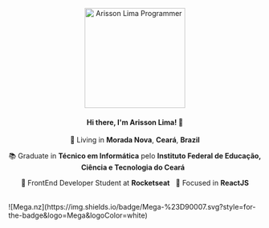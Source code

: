 <p align="center">
  <img src="https://conradoad.com/arisson/github/programmer.png" width="200"
  alt="Arisson Lima Programmer" />
</p>

<h4 align="center">
  Hi there, I'm Arisson Lima! 👋
</h4>
<p align="center">
  📌 Living in <b>Morada Nova</b>, <b>Ceará</b>, <b>Brazil</b>
</p>
<p align="center">
  📚 Graduate in <b>Técnico em Informática</b> pelo <b>Instituto Federal de Educação, Ciência e Tecnologia do Ceará</b> &nbsp;
</p>
<p align="center">
  🚀 FrontEnd Developer Student at <b>Rocketseat</b> &nbsp; 🎯 Focused in <b>ReactJS</b>
</p>
<br>
<div class="center">
  ![Mega.nz](https://img.shields.io/badge/Mega-%23D90007.svg?style=for-the-badge&logo=Mega&logoColor=white)
</div>
